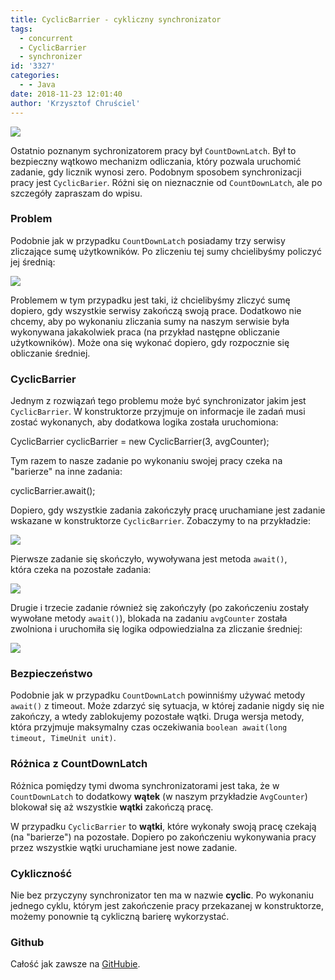 ```yaml
---
title: CyclicBarrier - cykliczny synchronizator
tags:
  - concurrent
  - CyclicBarrier
  - synchronizer
id: '3327'
categories:
  - - Java
date: 2018-11-23 12:01:40
author: 'Krzysztof Chruściel'
---
```


![](http://codecouple.pl/wp-content/uploads/2017/02/java-logo.png)

Ostatnio poznanym sychronizatorem pracy był `CountDownLatch`. Był to bezpieczny wątkowo mechanizm odliczania, który pozwala uruchomić zadanie, gdy licznik wynosi zero. Podobnym sposobem synchronizacji pracy jest `CyclicBarier`. Różni się on nieznacznie od `CountDownLatch`, ale po szczegóły zapraszam do wpisu.
<!-- more -->
### Problem

Podobnie jak w przypadku `CountDownLatch` posiadamy trzy serwisy zliczające sumę użytkowników. Po zliczeniu tej sumy chcielibyśmy policzyć jej średnią:

![](http://codecouple.pl/wp-content/uploads/2018/11/Screen-Shot-2018-11-13-at-19.03.39-1024x403.png)

Problemem w tym przypadku jest taki, iż chcielibyśmy zliczyć sumę dopiero, gdy wszystkie serwisy zakończą swoją prace. Dodatkowo nie chcemy, aby po wykonaniu zliczania sumy na naszym serwisie była wykonywana jakakolwiek praca (na przykład następne obliczanie użytkowników). Może ona się wykonać dopiero, gdy rozpocznie się obliczanie średniej.

### CyclicBarrier

Jednym z rozwiązań tego problemu może być synchronizator jakim jest `CyclicBarrier`. W konstruktorze przyjmuje on informacje ile zadań musi zostać wykonanych, aby dodatkowa logika została uruchomiona:

CyclicBarrier cyclicBarrier = new CyclicBarrier(3, avgCounter);

Tym razem to nasze zadanie po wykonaniu swojej pracy czeka na "barierze" na inne zadania:

cyclicBarrier.await();

Dopiero, gdy wszystkie zadania zakończyły pracę uruchamiane jest zadanie wskazane w konstruktorze `CyclicBarrier`. Zobaczymy to na przykładzie:

![](http://codecouple.pl/wp-content/uploads/2018/11/Screen-Shot-2018-11-14-at-09.21.42-1024x531.png)

Pierwsze zadanie się skończyło, wywoływana jest metoda `await()`, która czeka na pozostałe zadania:

![](http://codecouple.pl/wp-content/uploads/2018/11/Screen-Shot-2018-11-14-at-09.45.15-1024x534.png)

Drugie i trzecie zadanie również się zakończyły (po zakończeniu zostały wywołane metody `await()`), blokada na zadaniu `avgCounter` została zwolniona i uruchomiła się logika odpowiedzialna za zliczanie średniej:

![](http://codecouple.pl/wp-content/uploads/2018/11/Screen-Shot-2018-11-14-at-09.57.38-1024x425.png)

### Bezpieczeństwo

Podobnie jak w przypadku `CountDownLatch` powinniśmy używać metody `await()` z timeout. Może zdarzyć się sytuacja, w której zadanie nigdy się nie zakończy, a wtedy zablokujemy pozostałe wątki. Druga wersja metody, która przyjmuje maksymalny czas oczekiwania `boolean await(long timeout, TimeUnit unit)`.

### Różnica z CountDownLatch

Różnica pomiędzy tymi dwoma synchronizatorami jest taka, że w `CountDownLatch` to dodatkowy **wątek** (w naszym przykładzie `AvgCounter`) blokował się aż wszystkie **wątki** zakończą pracę.

W przypadku `CyclicBarrier` to **wątki**, które wykonały swoją pracę czekają (na "barierze") na pozostałe. Dopiero po zakończeniu wykonywania pracy przez wszystkie wątki uruchamiane jest nowe zadanie.

### Cykliczność

Nie bez przyczyny synchronizator ten ma w nazwie **cyclic**. Po wykonaniu jednego cyklu, którym jest zakończenie pracy przekazanej w konstruktorze, możemy ponownie tą cykliczną barierę wykorzystać.

### Github

Całość jak zawsze na [GitHubie](https://github.com/kchrusciel/CodeCouple/tree/master/CyclicBarrier).